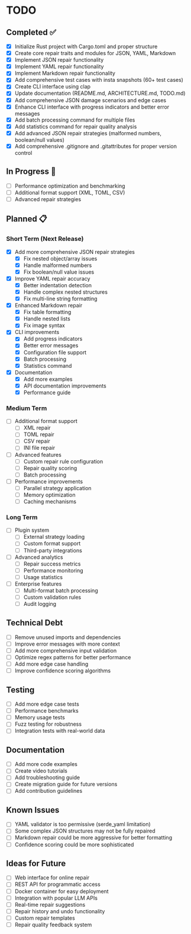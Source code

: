 # TODO

## Completed ✅

- [x] Initialize Rust project with Cargo.toml and proper structure
- [x] Create core repair traits and modules for JSON, YAML, Markdown
- [x] Implement JSON repair functionality
- [x] Implement YAML repair functionality
- [x] Implement Markdown repair functionality
- [x] Add comprehensive test cases with insta snapshots (60+ test cases)
- [x] Create CLI interface using clap
- [x] Update documentation (README.md, ARCHITECTURE.md, TODO.md)
- [x] Add comprehensive JSON damage scenarios and edge cases
- [x] Enhance CLI interface with progress indicators and better error messages
- [x] Add batch processing command for multiple files
- [x] Add statistics command for repair quality analysis
- [x] Add advanced JSON repair strategies (malformed numbers, boolean/null values)
- [x] Add comprehensive .gitignore and .gitattributes for proper version control

## In Progress 🔄

- [ ] Performance optimization and benchmarking
- [ ] Additional format support (XML, TOML, CSV)
- [ ] Advanced repair strategies

## Planned 📋

### Short Term (Next Release)
- [x] Add more comprehensive JSON repair strategies
  - [x] Fix nested object/array issues
  - [x] Handle malformed numbers
  - [x] Fix boolean/null value issues
- [x] Improve YAML repair accuracy
  - [x] Better indentation detection
  - [x] Handle complex nested structures
  - [x] Fix multi-line string formatting
- [x] Enhanced Markdown repair
  - [x] Fix table formatting
  - [x] Handle nested lists
  - [x] Fix image syntax
- [x] CLI improvements
  - [x] Add progress indicators
  - [x] Better error messages
  - [x] Configuration file support
  - [x] Batch processing
  - [x] Statistics command
- [x] Documentation
  - [x] Add more examples
  - [x] API documentation improvements
  - [x] Performance guide

### Medium Term
- [ ] Additional format support
  - [ ] XML repair
  - [ ] TOML repair
  - [ ] CSV repair
  - [ ] INI file repair
- [ ] Advanced features
  - [ ] Custom repair rule configuration
  - [ ] Repair quality scoring
  - [ ] Batch processing
- [ ] Performance improvements
  - [ ] Parallel strategy application
  - [ ] Memory optimization
  - [ ] Caching mechanisms

### Long Term
- [ ] Plugin system
  - [ ] External strategy loading
  - [ ] Custom format support
  - [ ] Third-party integrations
- [ ] Advanced analytics
  - [ ] Repair success metrics
  - [ ] Performance monitoring
  - [ ] Usage statistics
- [ ] Enterprise features
  - [ ] Multi-format batch processing
  - [ ] Custom validation rules
  - [ ] Audit logging

## Technical Debt

- [ ] Remove unused imports and dependencies
- [ ] Improve error messages with more context
- [ ] Add more comprehensive input validation
- [ ] Optimize regex patterns for better performance
- [ ] Add more edge case handling
- [ ] Improve confidence scoring algorithms

## Testing

- [ ] Add more edge case tests
- [ ] Performance benchmarks
- [ ] Memory usage tests
- [ ] Fuzz testing for robustness
- [ ] Integration tests with real-world data

## Documentation

- [ ] Add more code examples
- [ ] Create video tutorials
- [ ] Add troubleshooting guide
- [ ] Create migration guide for future versions
- [ ] Add contribution guidelines

## Known Issues

- [ ] YAML validator is too permissive (serde_yaml limitation)
- [ ] Some complex JSON structures may not be fully repaired
- [ ] Markdown repair could be more aggressive for better formatting
- [ ] Confidence scoring could be more sophisticated

## Ideas for Future

- [ ] Web interface for online repair
- [ ] REST API for programmatic access
- [ ] Docker container for easy deployment
- [ ] Integration with popular LLM APIs
- [ ] Real-time repair suggestions
- [ ] Repair history and undo functionality
- [ ] Custom repair templates
- [ ] Repair quality feedback system

